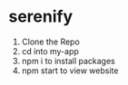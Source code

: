 # serenify

1. Clone the Repo
2. cd into my-app
3. npm i to install packages
4. npm start to view website
